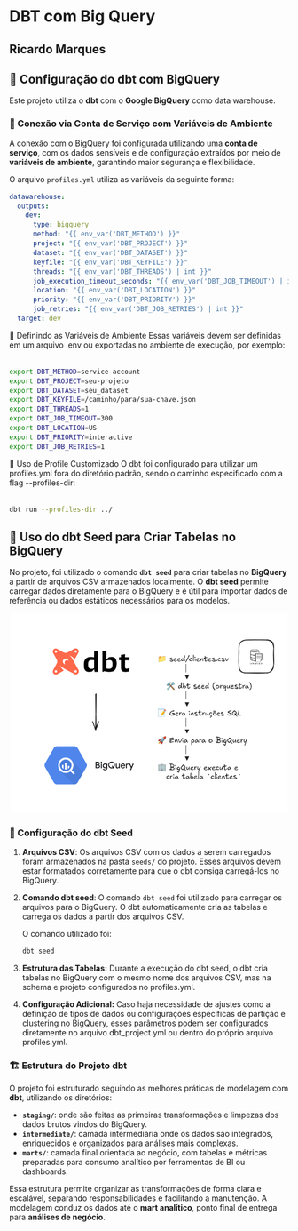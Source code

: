 # DBT com Big Query

## Ricardo Marques

## 🔧 Configuração do dbt com BigQuery

Este projeto utiliza o **dbt** com o **Google BigQuery** como data warehouse.

### 📌 Conexão via Conta de Serviço com Variáveis de Ambiente

A conexão com o BigQuery foi configurada utilizando uma **conta de serviço**, com os dados sensíveis e de configuração extraídos por meio de **variáveis de ambiente**, garantindo maior segurança e flexibilidade.

O arquivo `profiles.yml` utiliza as variáveis da seguinte forma:

```yaml
datawarehouse:
  outputs:
    dev:
      type: bigquery
      method: "{{ env_var('DBT_METHOD') }}"
      project: "{{ env_var('DBT_PROJECT') }}"
      dataset: "{{ env_var('DBT_DATASET') }}"
      keyfile: "{{ env_var('DBT_KEYFILE') }}"
      threads: "{{ env_var('DBT_THREADS') | int }}"
      job_execution_timeout_seconds: "{{ env_var('DBT_JOB_TIMEOUT') | int }}"
      location: "{{ env_var('DBT_LOCATION') }}"
      priority: "{{ env_var('DBT_PRIORITY') }}"
      job_retries: "{{ env_var('DBT_JOB_RETRIES') | int }}"
  target: dev
```

📌 Definindo as Variáveis de Ambiente
Essas variáveis devem ser definidas em um arquivo .env ou exportadas no ambiente de execução, por exemplo:

```bash

export DBT_METHOD=service-account
export DBT_PROJECT=seu-projeto
export DBT_DATASET=seu_dataset
export DBT_KEYFILE=/caminho/para/sua-chave.json
export DBT_THREADS=1
export DBT_JOB_TIMEOUT=300
export DBT_LOCATION=US
export DBT_PRIORITY=interactive
export DBT_JOB_RETRIES=1
```
📁 Uso de Profile Customizado
O dbt foi configurado para utilizar um profiles.yml fora do diretório padrão, sendo o caminho especificado com a flag --profiles-dir:

```bash

dbt run --profiles-dir ../

```
## 🔧 Uso do dbt Seed para Criar Tabelas no BigQuery

No projeto, foi utilizado o comando **`dbt seed`** para criar tabelas no **BigQuery** a partir de arquivos CSV armazenados localmente. O **dbt seed** permite carregar dados diretamente para o BigQuery e é útil para importar dados de referência ou dados estáticos necessários para os modelos.


<p align="center">
  <img src="pic/dbt-seed.png" alt="Fluxo do dbt seed para BigQuery" width="500">
</p>


### 📌 Configuração do dbt Seed

1. **Arquivos CSV**: Os arquivos CSV com os dados a serem carregados foram armazenados na pasta `seeds/` do projeto. Esses arquivos devem estar formatados corretamente para que o dbt consiga carregá-los no BigQuery.

2. **Comando dbt seed**: O comando `dbt seed` foi utilizado para carregar os arquivos para o BigQuery. O dbt automaticamente cria as tabelas e carrega os dados a partir dos arquivos CSV.

   O comando utilizado foi:

   ```bash
   dbt seed

   ```

3. **Estrutura das Tabelas:** Durante a execução do dbt seed, o dbt cria tabelas no BigQuery com o mesmo nome dos arquivos CSV, mas na schema e projeto configurados no profiles.yml.

4. **Configuração Adicional:** Caso haja necessidade de ajustes como a definição de tipos de dados ou configurações específicas de partição e clustering no BigQuery, esses parâmetros podem ser configurados diretamente no arquivo dbt_project.yml ou dentro do próprio arquivo profiles.yml.



### 🏗️ Estrutura do Projeto dbt

O projeto foi estruturado seguindo as melhores práticas de modelagem com **dbt**, utilizando os diretórios:

- **`staging/`**: onde são feitas as primeiras transformações e limpezas dos dados brutos vindos do BigQuery.
- **`intermediate/`**: camada intermediária onde os dados são integrados, enriquecidos e organizados para análises mais complexas.
- **`marts/`**: camada final orientada ao negócio, com tabelas e métricas preparadas para consumo analítico por ferramentas de BI ou dashboards.

Essa estrutura permite organizar as transformações de forma clara e escalável, separando responsabilidades e facilitando a manutenção.
A modelagem conduz os dados até o **mart analítico**, ponto final de entrega para **análises de negócio**.
